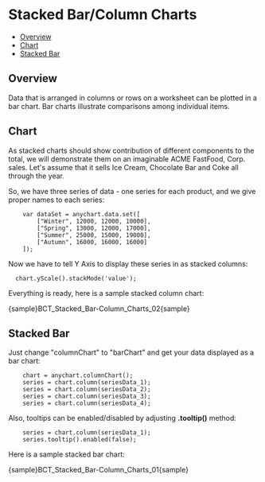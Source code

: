 # Stacked Bar/Column Charts

 * [Overview](#overview)
 * [Chart](#chart)
 * [Stacked Bar](#stacked_bar)

## Overview
Data that is arranged in columns or rows on a worksheet can be plotted in a bar chart. Bar charts illustrate comparisons
 among individual items.

## Chart

As stacked charts should show contribution of different components to the total, we will demonstrate them on an 
imaginable ACME FastFood, Corp. sales. Let's assume that it sells Ice Cream, Chocolate Bar and Coke all through the 
year.

So, we have three series of data - one series for each product, and we give proper names to each series:

```
    var dataSet = anychart.data.set([
        ["Winter", 12000, 12000, 10000],  
        ["Spring", 13000, 12000, 17000],  
        ["Summer", 25000, 15000, 19000],  
        ["Autumn", 16000, 16000, 16000]   
    ]);
```

Now we have to tell Y Axis to display these series in as stacked columns:

```
  chart.yScale().stackMode('value');
```

Everything is ready, here is a sample stacked column chart:

{sample}BCT_Stacked\_Bar-Column\_Charts\_02{sample}

## Stacked Bar

Just change "columnChart" to "barChart" and get your data displayed as a bar chart:

```
    chart = anychart.columnChart();
    series = chart.column(seriesData_1);
    series = chart.column(seriesData_2);
    series = chart.column(seriesData_3);
    series = chart.column(seriesData_4);
```

Also, tooltips can be enabled/disabled by adjusting **.tooltip()** method:

```
    series = chart.column(seriesData_1);
    series.tooltip().enabled(false);
```

Here is a sample stacked bar chart:

{sample}BCT_Stacked\_Bar-Column\_Charts\_01{sample}
<!--

3D Stacked Column Chart

One more quick feature demo - enabling 3D mode makes column chart three-dimensional:

XML Syntax
XML Code
Plain code
01
<data_plot_settings enable_3d_mode="True" />
The sample of 3D Column chart at a glance:
-->